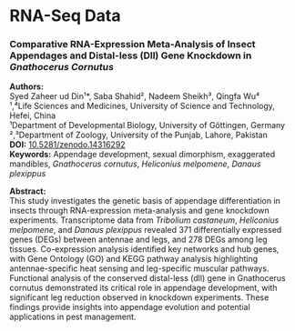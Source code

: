 # RNA-Seq Data 
### Comparative RNA-Expression Meta-Analysis of Insect Appendages and Distal-less (Dll) Gene Knockdown in _Gnathocerus Cornutus_

**Authors:**  
Syed Zaheer ud Din¹*, Saba Shahid², Nadeem Sheikh³, Qingfa Wu⁴  
¹,⁴Life Sciences and Medicines, University of Science and Technology, Hefei, China  
¹Department of Developmental Biology, University of Göttingen, Germany  
²,³Department of Zoology, University of the Punjab, Lahore, Pakistan  
**DOI:** [10.5281/zenodo.14316292](https://doi.org/10.5281/zenodo.14316292)  
**Keywords:** Appendage development, sexual dimorphism, exaggerated mandibles, _Gnathocerus cornutus_, _Heliconius melpomene_, _Danaus plexippus_  

**Abstract:**  
This study investigates the genetic basis of appendage differentiation in insects through RNA-expression meta-analysis and gene knockdown experiments. Transcriptome data from _Tribolium castaneum_, _Heliconius melpomene_, and _Danaus plexippus_ revealed 371 differentially expressed genes (DEGs) between antennae and legs, and 278 DEGs among leg tissues. Co-expression analysis identified key networks and hub genes, with Gene Ontology (GO) and KEGG pathway analysis highlighting antennae-specific heat sensing and leg-specific muscular pathways. Functional analysis of the conserved distal-less (dll) gene in Gnathocerus cornutus demonstrated its critical role in appendage development, with significant leg reduction observed in knockdown experiments. These findings provide insights into appendage evolution and potential applications in pest management.